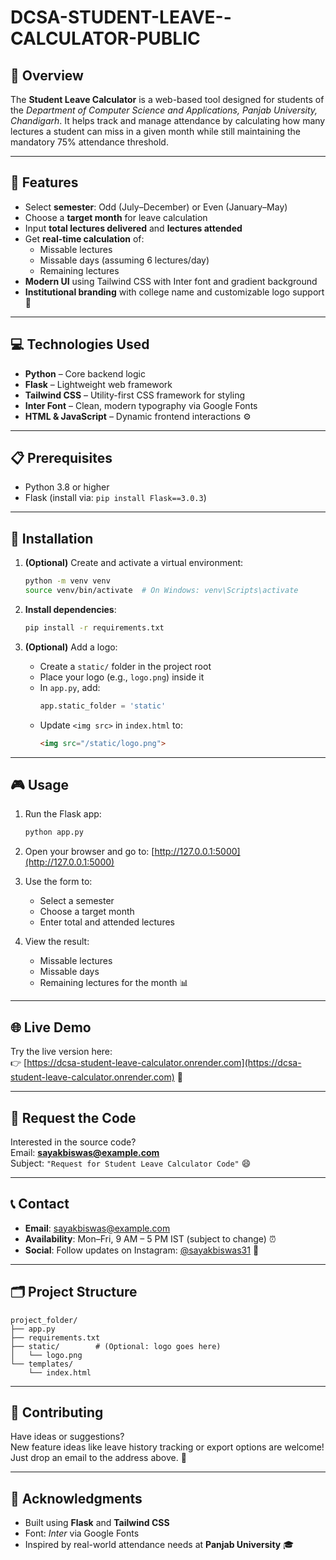 # DCSA-STUDENT-LEAVE--CALCULATOR-PUBLIC

## 🌟 Overview  
The **Student Leave Calculator** is a web-based tool designed for students of the *Department of Computer Science and Applications, Panjab University, Chandigarh*. It helps track and manage attendance by calculating how many lectures a student can miss in a given month while still maintaining the mandatory 75% attendance threshold.

---

## 🚀 Features

- Select **semester**: Odd (July–December) or Even (January–May)  
- Choose a **target month** for leave calculation  
- Input **total lectures delivered** and **lectures attended**  
- Get **real-time calculation** of:
  - Missable lectures
  - Missable days (assuming 6 lectures/day)
  - Remaining lectures
- **Modern UI** using Tailwind CSS with Inter font and gradient background  
- **Institutional branding** with college name and customizable logo support 🌈

---

## 💻 Technologies Used

- **Python** – Core backend logic  
- **Flask** – Lightweight web framework  
- **Tailwind CSS** – Utility-first CSS framework for styling  
- **Inter Font** – Clean, modern typography via Google Fonts  
- **HTML & JavaScript** – Dynamic frontend interactions ⚙️  

---

## 📋 Prerequisites

- Python 3.8 or higher  
- Flask (install via: `pip install Flask==3.0.3`)  

---

## 🎯 Installation

1. **(Optional)** Create and activate a virtual environment:
   ```bash
   python -m venv venv
   source venv/bin/activate  # On Windows: venv\Scripts\activate
   ```

2. **Install dependencies**:
   ```bash
   pip install -r requirements.txt
   ```

3. **(Optional)** Add a logo:
   - Create a `static/` folder in the project root
   - Place your logo (e.g., `logo.png`) inside it
   - In `app.py`, add:
     ```python
     app.static_folder = 'static'
     ```
   - Update `<img src>` in `index.html` to:
     ```html
     <img src="/static/logo.png">
     ```

---

## 🎮 Usage

1. Run the Flask app:
   ```bash
   python app.py
   ```

2. Open your browser and go to: [http://127.0.0.1:5000](http://127.0.0.1:5000)

3. Use the form to:
   - Select a semester
   - Choose a target month
   - Enter total and attended lectures

4. View the result:
   - Missable lectures
   - Missable days
   - Remaining lectures for the month 📊

---

## 🌐 Live Demo

Try the live version here:  
👉 [https://dcsa-student-leave-calculator.onrender.com](https://dcsa-student-leave-calculator.onrender.com) 🚀  

---

## 📧 Request the Code

Interested in the source code?  
Email: **sayakbiswas@example.com**  
Subject: `"Request for Student Leave Calculator Code"` 😄  

---

## 📞 Contact

- **Email**: sayakbiswas@example.com  
- **Availability**: Mon–Fri, 9 AM – 5 PM IST (subject to change) ⏰  
- **Social**: Follow updates on Instagram: [@sayakbiswas31](https://www.instagram.com/sayakbiswas31) 🚀  

---

## 🗂️ Project Structure

```
project_folder/
├── app.py
├── requirements.txt
├── static/        # (Optional: logo goes here)
│   └── logo.png
└── templates/
    └── index.html
```

---

## 🤝 Contributing

Have ideas or suggestions?  
New feature ideas like leave history tracking or export options are welcome!  
Just drop an email to the address above. 🌟  


---

## 🙌 Acknowledgments

- Built using **Flask** and **Tailwind CSS**  
- Font: *Inter* via Google Fonts  
- Inspired by real-world attendance needs at **Panjab University** 🎓  

